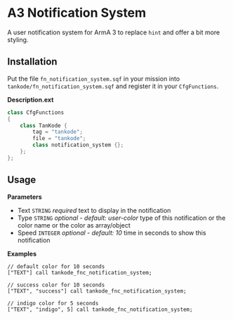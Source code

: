 # A3 Notification System

A user notification system for ArmA 3 to replace `hint` and offer a bit more styling.

## Installation

Put the file `fn_notification_system.sqf` in your mission into `tankode/fn_notification_system.sqf` and register it in your `CfgFunctions`.

**Description.ext**
```cpp
class CfgFunctions
{
    class TanKode {
        tag = "tankode";
        file = "tankode";
        class notification_system {};
    };
};
```

## Usage

**Parameters**

* Text `STRING` *required* text to display in the notification
* Type `STRING` *optional - default: user-color* type of this notification or the color name or the color as array/object
* Speed `INTEGER` *optional - default: 10* time in seconds to show this notification

**Examples**

```sqf
// default color for 10 seconds
["TEXT"] call tankode_fnc_notification_system;

// success color for 10 seconds
["TEXT", "success"] call tankode_fnc_notification_system;

// indigo color for 5 seconds
["TEXT", "indigo", 5] call tankode_fnc_notification_system;
```
